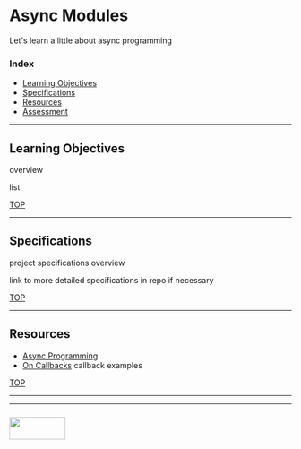 # Async Modules

Let's learn a little about async programming 

### Index
* [Learning Objectives](#learning-objectives)
* [Specifications](#specifications)
* [Resources](#resources)
* [Assessment](#assessment)

---



## Learning Objectives

overview

list

[TOP](#index)

---

## Specifications

project specifications overview

link to more detailed specifications in repo if necessary


[TOP](#index)

---

## Resources

* [Async Programming](https://elewa-academy.github.io/General-Resources/javascript/async.html)
* [On Callbacks](https://elewa-academy.github.io/General-Resources/javascript/async-callbacks.html)
callback examples

[TOP](#index)



___
___
### <a href="http://elewa.education/blog" target="_blank"><img src="https://user-images.githubusercontent.com/18554853/34921062-506450ae-f97d-11e7-875f-6feeb26ad72d.png" width="100" height="40"/></a>

